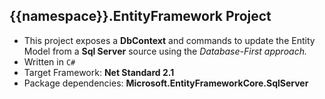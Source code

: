 
## {{namespace}}.EntityFramework Project

 - This project exposes a **DbContext** and commands to update the Entity Model from a **Sql Server** source using the *Database-First approach.*
 - Written in `C#`
 - Target Framework: **Net Standard 2.1**
 - Package dependencies: **Microsoft.EntityFrameworkCore.SqlServer**

